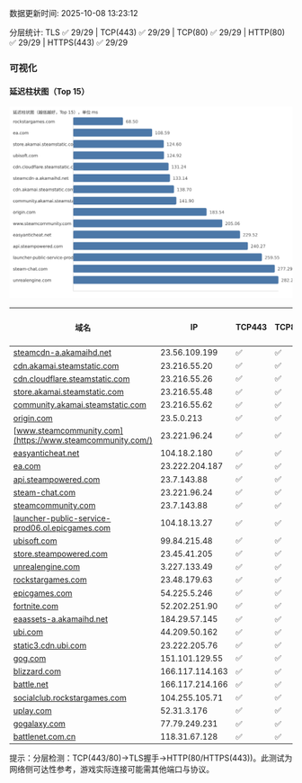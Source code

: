 数据更新时间: 2025-10-08 13:23:12

分层统计: TLS ✅ 29/29 | TCP(443) ✅ 29/29 | TCP(80) ✅ 29/29 | HTTP(80) ✅ 29/29 | HTTPS(443) ✅ 29/29

### 可视化

#### 延迟柱状图（Top 15）

![Latency Chart](latency_chart.svg)

| 域名 | IP | TCP443 | TCP80 | TLS 握手 | HTTP(80) | 状态码 | HTTPS(443) | 状态码(HTTPS) | 延迟(ms) |
|---|---|---|---|---|---|---|---|---|---|
| [steamcdn-a.akamaihd.net](https://steamcdn-a.akamaihd.net/) | 23.56.109.199 | ✅ | ✅ | ✅ | ✅ | 200 | ✅ | 200 | 133.14 |
| [cdn.akamai.steamstatic.com](https://cdn.akamai.steamstatic.com/) | 23.216.55.20 | ✅ | ✅ | ✅ | ✅ | 200 | ✅ | 200 | 138.7 |
| [cdn.cloudflare.steamstatic.com](https://cdn.cloudflare.steamstatic.com/) | 23.216.55.26 | ✅ | ✅ | ✅ | ✅ | 200 | ✅ | 200 | 131.24 |
| [store.akamai.steamstatic.com](https://store.akamai.steamstatic.com/) | 23.216.55.48 | ✅ | ✅ | ✅ | ✅ | 403 | ✅ | 403 | 124.6 |
| [community.akamai.steamstatic.com](https://community.akamai.steamstatic.com/) | 23.216.55.62 | ✅ | ✅ | ✅ | ✅ | 403 | ✅ | 403 | 141.9 |
| [origin.com](https://origin.com/) | 23.5.0.213 | ✅ | ✅ | ✅ | ✅ | 301 | ✅ | 301 | 183.54 |
| [www.steamcommunity.com](https://www.steamcommunity.com/) | 23.221.96.24 | ✅ | ✅ | ✅ | ✅ | 302 | ✅ | 302 | 205.06 |
| [easyanticheat.net](https://easyanticheat.net/) | 104.18.2.180 | ✅ | ✅ | ✅ | ✅ | 301 | ✅ | 301 | 229.52 |
| [ea.com](https://ea.com/) | 23.222.204.187 | ✅ | ✅ | ✅ | ✅ | 301 | ✅ | 301 | 108.59 |
| [api.steampowered.com](https://api.steampowered.com/) | 23.7.143.88 | ✅ | ✅ | ✅ | ✅ | 404 | ✅ | 404 | 240.27 |
| [steam-chat.com](https://steam-chat.com/) | 23.221.96.24 | ✅ | ✅ | ✅ | ✅ | 302 | ✅ | 404 | 277.29 |
| [steamcommunity.com](https://steamcommunity.com/) | 23.7.143.88 | ✅ | ✅ | ✅ | ✅ | 302 | ✅ | 200 | 339.67 |
| [launcher-public-service-prod06.ol.epicgames.com](https://launcher-public-service-prod06.ol.epicgames.com/) | 104.18.13.27 | ✅ | ✅ | ✅ | ✅ | 404 | ✅ | 404 | 259.55 |
| [ubisoft.com](https://ubisoft.com/) | 99.84.215.48 | ✅ | ✅ | ✅ | ✅ | 301 | ✅ | 301 | 124.92 |
| [store.steampowered.com](https://store.steampowered.com/) | 23.45.41.205 | ✅ | ✅ | ✅ | ✅ | 302 | ✅ | 200 | 358.56 |
| [unrealengine.com](https://unrealengine.com/) | 3.227.133.49 | ✅ | ✅ | ✅ | ✅ | 301 | ✅ | 301 | 282.29 |
| [rockstargames.com](https://rockstargames.com/) | 23.48.179.63 | ✅ | ✅ | ✅ | ✅ | 301 | ✅ | 301 | 68.5 |
| [epicgames.com](https://epicgames.com/) | 54.225.5.246 | ✅ | ✅ | ✅ | ✅ | 301 | ✅ | 302 | 305.99 |
| [fortnite.com](https://fortnite.com/) | 52.202.251.90 | ✅ | ✅ | ✅ | ✅ | 301 | ✅ | 301 | 332.16 |
| [eaassets-a.akamaihd.net](https://eaassets-a.akamaihd.net/) | 184.29.57.145 | ✅ | ✅ | ✅ | ✅ | 404 | ✅ | 404 | 292.24 |
| [ubi.com](https://ubi.com/) | 44.209.50.162 | ✅ | ✅ | ✅ | ✅ | 301 | ✅ | 301 | 298.03 |
| [static3.cdn.ubi.com](https://static3.cdn.ubi.com/) | 23.222.205.76 | ✅ | ✅ | ✅ | ✅ | 401 | ✅ | 401 | 364.67 |
| [gog.com](https://gog.com/) | 151.101.129.55 | ✅ | ✅ | ✅ | ✅ | 301 | ✅ | 301 | 561.59 |
| [blizzard.com](https://blizzard.com/) | 166.117.114.163 | ✅ | ✅ | ✅ | ✅ | 302 | ✅ | 302 | 317.66 |
| [battle.net](https://battle.net/) | 166.117.214.166 | ✅ | ✅ | ✅ | ✅ | 301 | ✅ | 301 | 362.13 |
| [socialclub.rockstargames.com](https://socialclub.rockstargames.com/) | 104.255.105.71 | ✅ | ✅ | ✅ | ✅ | 301 | ✅ | 307 | 329.08 |
| [uplay.com](https://uplay.com/) | 52.31.3.176 | ✅ | ✅ | ✅ | ✅ | 301 | ✅ | 301 | 519.21 |
| [gogalaxy.com](https://gogalaxy.com/) | 77.79.249.231 | ✅ | ✅ | ✅ | ✅ | 301 | ✅ | 301 | 638.68 |
| [battlenet.com.cn](https://battlenet.com.cn/) | 118.31.67.128 | ✅ | ✅ | ✅ | ✅ | 308 | ✅ | 302 | 826.44 |

提示：分层检测：TCP(443/80)→TLS握手→HTTP(80/HTTPS(443))。此测试为网络侧可达性参考，游戏实际连接可能需其他端口与协议。